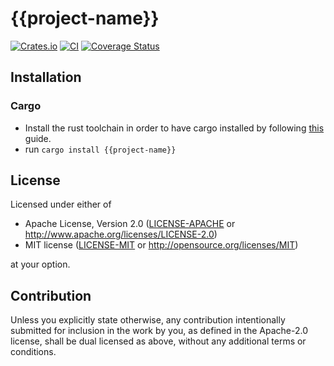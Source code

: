 # {{project-name}}

[![Crates.io](https://img.shields.io/crates/v/{{project-name}}.svg)](https://crates.io/crates/poke-speare)
[![CI](https://github.com/{{username}}/{{project-name}}/workflows/General/badge.svg)](https://github.com/poetry-book/poetry-book-cli/actions)
[![Coverage Status](https://coveralls.io/repos/github/{{username}}/{{project-name}}/badge.svg?branch=master)](https://coveralls.io/github/MarcoIeni/poke-speare?branch=master)

## Installation

### Cargo

* Install the rust toolchain in order to have cargo installed by following
  [this](https://www.rust-lang.org/tools/install) guide.
* run `cargo install {{project-name}}`

## License

Licensed under either of

 * Apache License, Version 2.0
   ([LICENSE-APACHE](LICENSE-APACHE) or http://www.apache.org/licenses/LICENSE-2.0)
 * MIT license
   ([LICENSE-MIT](LICENSE-MIT) or http://opensource.org/licenses/MIT)

at your option.

## Contribution

Unless you explicitly state otherwise, any contribution intentionally submitted
for inclusion in the work by you, as defined in the Apache-2.0 license, shall be
dual licensed as above, without any additional terms or conditions.
